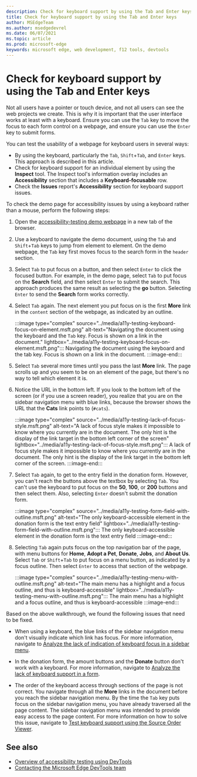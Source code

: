 ```yaml
---
description: Check for keyboard support by using the Tab and Enter keys.
title: Check for keyboard support by using the Tab and Enter keys
author: MSEdgeTeam
ms.author: msedgedevrel
ms.date: 06/07/2021
ms.topic: article
ms.prod: microsoft-edge
keywords: microsoft edge, web development, f12 tools, devtools
---
```

# Check for keyboard support by using the Tab and Enter keys


Not all users have a pointer or touch device, and not all users can see the web projects we create.  This is why it is important that the user interface works at least with a keyboard.  Ensure you can use the `Tab` key to move the focus to each form control on a webpage, and ensure you can use the `Enter` key to submit forms.

You can test the usability of a webpage for keyboard users in several ways:
*  By using the keyboard, particularly the `Tab`, `Shift`+`Tab`, and `Enter` keys.  This approach is described in this article.
*  Check for keyboard support for an individual element by using the **Inspect** tool.  The Inspect tool's information overlay includes an **Accessibility** section that includes a **Keyboard-focusable** row.  
*  Check the **Issues** report's **Accessibility** section for keyboard support issues.

To check the demo page for accessibility issues by using a keyboard rather than a mouse, perform the following steps:

1.  Open the [accessibility-testing demo webpage][DevToolsA11yErrorsDemopage] in a new tab of the browser.

1.  Use a keyboard to navigate the demo document, using the `Tab` and `Shift`+`Tab` keys to jump from element to element.  On the demo webpage, the `Tab` key first moves focus to the search form in the `header` section.

1.  Select `Tab` to put focus on a button, and then select `Enter` to click the focused button.  For example, in the demo page, select `Tab` to put focus on the **Search** field, and then select `Enter` to submit the search.  This approach produces the same result as selecting the **go** button.  Selecting `Enter` to send the **Search** form works correctly.

1.  Select `Tab` again.  The next element you put focus on is the first **More** link in the `content` section of the webpage, as indicated by an outline.
    
    :::image type="complex" source="../media/a11y-testing-keyboard-focus-on-element.msft.png" alt-text="Navigating the document using the keyboard and the `Tab` key. Focus is shown on a link in the document." lightbox="../media/a11y-testing-keyboard-focus-on-element.msft.png":::
        Navigating the document using the keyboard and the tab key. Focus is shown on a link in the document.
    :::image-end:::
    
1.  Select `Tab` several more times until you pass the last **More** link.  The page scrolls up and you seem to be on an element of the page, but there's no way to tell which element it is.

1.  Notice the URL in the bottom left.  If you look to the bottom left of the screen (or if you use a screen reader), you realize that you are on the sidebar navigation menu with blue links, because the browser shows the URL that the **Cats** link points to (`#cats`).

    :::image type="complex" source="../media/a11y-testing-lack-of-focus-style.msft.png" alt-text="A lack of focus style makes it impossible to know where you currently are in the document. The only hint is the display of the link target in the bottom left corner of the screen" lightbox="../media/a11y-testing-lack-of-focus-style.msft.png":::
        A lack of focus style makes it impossible to know where you currently are in the document. The only hint is the display of the link target in the bottom left corner of the screen.
    :::image-end:::

1.  Select `Tab` again, to get to the entry field in the donation form.  However, you can't reach the buttons above the textbox by selecting `Tab`. You can't use the keyboard to put focus on the **50**, **100**, or **200** buttons and then select them.  Also, selecting `Enter` doesn't submit the donation form.

    :::image type="complex" source="../media/a11y-testing-form-field-with-outline.msft.png" alt-text="The only keyboard-accessible element in the donation form is the text entry field" lightbox="../media/a11y-testing-form-field-with-outline.msft.png":::
        The only keyboard-accessible element in the donation form is the text entry field
    :::image-end:::
    
1.  Selecting `Tab` again puts focus on the top navigation bar of the page, with menu buttons for **Home**, **Adopt a Pet**, **Donate**, **Jobs**, and **About Us**.  Select `Tab` or `Shift`+`Tab` to put focus on a menu button, as indicated by a focus outline.  Then select `Enter` to access that section of the webpage.

    :::image type="complex" source="../media/a11y-testing-menu-with-outline.msft.png" alt-text="The main menu has a highlight and a focus outline, and thus is keyboard-accessible" lightbox="../media/a11y-testing-menu-with-outline.msft.png":::
        The main menu has a highlight and a focus outline, and thus is keyboard-accessible
    :::image-end:::
    
Based on the above walkthrough, we found the following issues that need to be fixed.

*  When using a keyboard, the blue links of the sidebar navigation menu don't visually indicate which link has focus.  For more information, navigate to [Analyze the lack of indication of keyboard focus in a sidebar menu](test-analyze-no-focus-indicator.md).

*  In the donation form, the amount buttons and the **Donate** button don't work with a keyboard.  For more information, navigate to [Analyze the lack of keyboard support in a form](test-analyze-no-keyboard-support.md).

*  The order of the keyboard access through sections of the page is not correct.  You navigate through all the **More** links in the document before you reach the sidebar navigation menu.  By the time the `Tab` key puts focus on the sidebar navigation menu, you have already traversed all the page content. The sidebar navigation menu was intended to provide easy access to the page content.  For more information on how to solve this issue, navigate to [Test keyboard support using the Source Order Viewer](test-tab-key-source-order-viewer.md).


<!-- ====================================================================== -->
## See also

*  [Overview of accessibility testing using DevTools](accessibility-testing-in-devtools.md)
*  [Contacting the Microsoft Edge DevTools team][Contact]


<!-- ====================================================================== -->
<!-- links -->
[Contact]: ../contact.md "Contacting the Microsoft Edge DevTools team | Microsoft Edge Developer documentation"
[DevToolsA11yErrorsDemopage]: https://microsoftedge.github.io/DevToolsSamples/a11y-testing/page-with-errors.html "Accessibility-testing demo webpage | GitHub"
